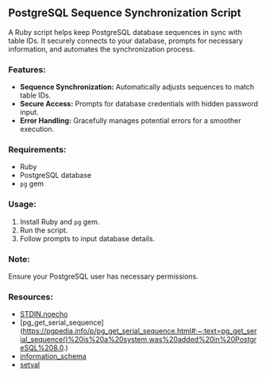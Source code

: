## PostgreSQL Sequence Synchronization Script

A Ruby script helps keep PostgreSQL database sequences in sync with table IDs. It securely connects to your database, prompts for necessary information, and automates the synchronization process.

### Features:

- **Sequence Synchronization:** Automatically adjusts sequences to match table IDs.
- **Secure Access:** Prompts for database credentials with hidden password input.
- **Error Handling:** Gracefully manages potential errors for a smoother execution.

### Requirements:

- Ruby
- PostgreSQL database
- `pg` gem

### Usage:

1. Install Ruby and `pg` gem.
2. Run the script.
3. Follow prompts to input database details.

### Note:

Ensure your PostgreSQL user has necessary permissions.

### Resources:

- [STDIN.noecho](https://ruby-doc.org/stdlib-2.2.1/libdoc/io/console/rdoc/IO.html#method-i-noecho)
- [pg_get_serial_sequence](<https://pgpedia.info/p/pg_get_serial_sequence.html#:~:text=pg_get_serial_sequence()%20is%20a%20system,was%20added%20in%20PostgreSQL%208.0>.)
- [information_schema](https://pgpedia.info/i/information-schema.html)
- [setval](https://pgpedia.info/s/setval.html)
